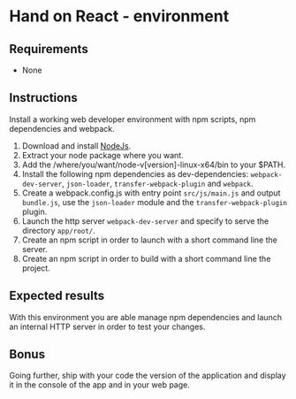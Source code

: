 # Hand on React - environment

## Requirements
- None

## Instructions
Install a working web developer environment with npm scripts, npm dependencies and webpack.

1. Download and install [NodeJs](https://nodejs.org/en/download/current/).
2. Extract your node package where you want.
3. Add the /where/you/want/node-v[version]-linux-x64/bin to your $PATH.
4. Install the following npm dependencies as dev-dependencies: `webpack-dev-server`, `json-loader`, `transfer-webpack-plugin` and `webpack`.
5. Create a webpack.config.js with entry point `src/js/main.js` and output `bundle.js`, use the `json-loader` module and the `transfer-webpack-plugin` plugin.
5. Launch the http server `webpack-dev-server` and specify to serve the directory `app/root/`.
6. Create an npm script in order to launch with a short command line the server.
7. Create an npm script in order to build with a short command line the project.

## Expected results
With this environment you are able manage npm dependencies and launch an internal HTTP server in order to test your changes.

## Bonus
Going further, ship with your code the version of the application and display it in the console of the app and in your web page.